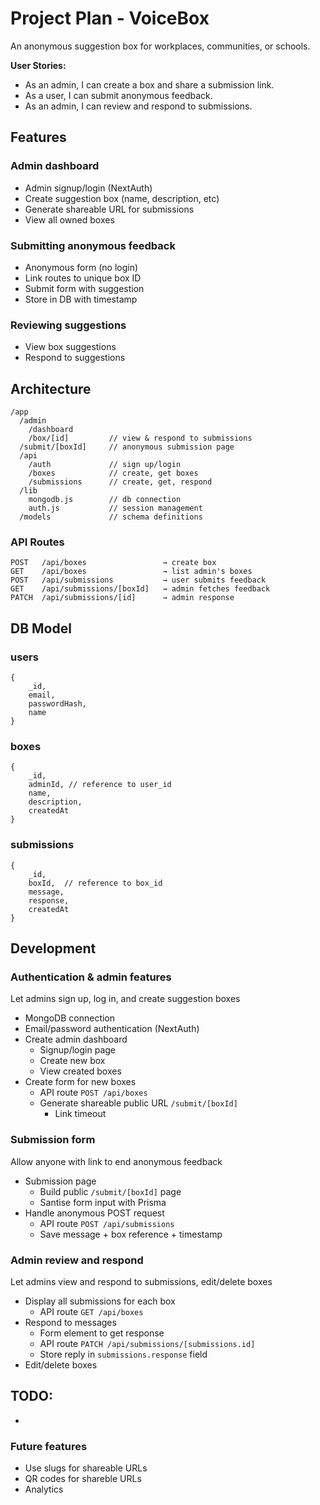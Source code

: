 # Project Plan - VoiceBox
An anonymous suggestion box for workplaces, communities, or schools.

**User Stories:**
- As an admin, I can create a box and share a submission link.
- As a user, I can submit anonymous feedback.
- As an admin, I can review and respond to submissions.

## Features
### Admin dashboard
- Admin signup/login (NextAuth)
- Create suggestion box (name, description, etc)
- Generate shareable URL for submissions
- View all owned boxes

### Submitting anonymous feedback
- Anonymous form (no login)
- Link routes to unique box ID
- Submit form with suggestion
- Store in DB with timestamp

### Reviewing suggestions
- View box suggestions
- Respond to suggestions

## Architecture
```
/app
  /admin
    /dashboard
    /box/[id]         // view & respond to submissions
  /submit/[boxId]     // anonymous submission page
  /api
    /auth             // sign up/login
    /boxes            // create, get boxes
    /submissions      // create, get, respond
  /lib
    mongodb.js        // db connection
    auth.js           // session management
  /models             // schema definitions
```

### API Routes
```
POST   /api/boxes                 → create box
GET    /api/boxes                 → list admin's boxes
POST   /api/submissions           → user submits feedback
GET    /api/submissions/[boxId]   → admin fetches feedback
PATCH  /api/submissions/[id]      → admin response
```

## DB Model
### users
```
{
    _id,
    email,
    passwordHash,
    name
}
```

### boxes
```
{
    _id,
    adminId, // reference to user_id
    name,
    description,
    createdAt
}
```

### submissions
```
{
    _id,
    boxId,  // reference to box_id
    message,
    response,
    createdAt
}
```

## Development
### Authentication & admin features
Let admins sign up, log in, and create suggestion boxes
- MongoDB connection
- Email/password authentication (NextAuth)
- Create admin dashboard
  - Signup/login page
  - Create new box
  - View created boxes
- Create form for new boxes
  - API route `POST /api/boxes`
  - Generate shareable public URL `/submit/[boxId]`
    - Link timeout

### Submission form
Allow anyone with link to end anonymous feedback
- Submission page
  - Build public `/submit/[boxId]` page
  - Santise form input with Prisma
- Handle anonymous POST request
  - API route `POST /api/submissions`
  - Save message + box reference + timestamp

### Admin review and respond
Let admins view and respond to submissions, edit/delete boxes
- Display all submissions for each box
  - API route `GET /api/boxes`
- Respond to messages
  - Form element to get response
  - API route `PATCH /api/submissions/[submissions.id]`
  - Store reply in `submissions.response` field
- Edit/delete boxes

## TODO:
- 

### Future features
- Use slugs for shareable URLs
- QR codes for shareble URLs
- Analytics
